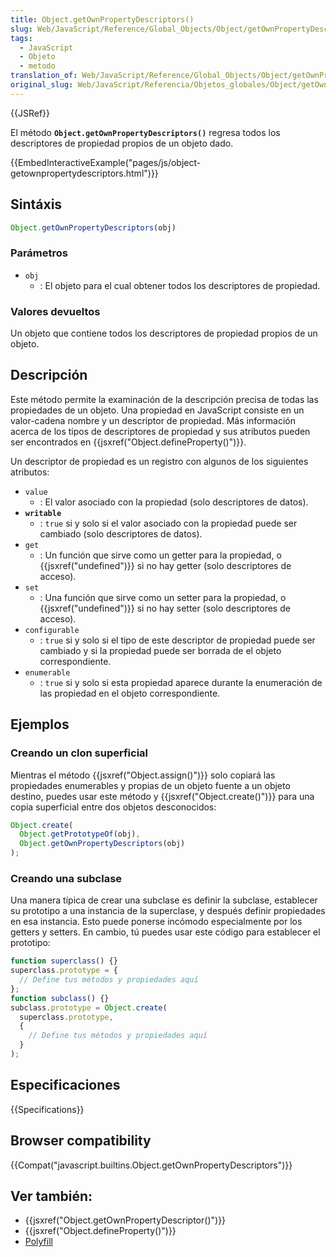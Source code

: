 ```yaml
---
title: Object.getOwnPropertyDescriptors()
slug: Web/JavaScript/Reference/Global_Objects/Object/getOwnPropertyDescriptors
tags:
  - JavaScript
  - Objeto
  - metodo
translation_of: Web/JavaScript/Reference/Global_Objects/Object/getOwnPropertyDescriptors
original_slug: Web/JavaScript/Referencia/Objetos_globales/Object/getOwnPropertyDescriptors
---
```


{{JSRef}}

El método **`Object.getOwnPropertyDescriptors()`** regresa todos los descriptores de propiedad propios de un objeto dado.

{{EmbedInteractiveExample("pages/js/object-getownpropertydescriptors.html")}}

## Sintáxis

```js
Object.getOwnPropertyDescriptors(obj)
```

### Parámetros

- `obj`
  - : El objeto para el cual obtener todos los descriptores de propiedad.

### Valores devueltos

Un objeto que contiene todos los descriptores de propiedad propios de un objeto.

## Descripción

Este método permite la examinación de la descripción precisa de todas las propiedades de un objeto. Una propiedad en JavaScript consiste en un valor-cadena nombre y un descriptor de propiedad. Más información acerca de los tipos de descriptores de propiedad y sus atributos pueden ser encontrados en {{jsxref("Object.defineProperty()")}}.

Un descriptor de propiedad es un registro con algunos de los siguientes atributos:

- `value`
  - : El valor asociado con la propiedad (solo descriptores de datos).
- **`writable`**
  - : `true` si y solo si el valor asociado con la propiedad puede ser cambiado (solo descriptores de datos).
- `get`
  - : Un función que sirve como un getter para la propiedad, o {{jsxref("undefined")}} si no hay getter (solo descriptores de acceso).
- `set`
  - : Una función que sirve como un setter para la propiedad, o {{jsxref("undefined")}} si no hay setter (solo descriptores de acceso).
- `configurable`
  - : `true` si y solo si el tipo de este descriptor de propiedad puede ser cambiado y si la propiedad puede ser borrada de el objeto correspondiente.
- `enumerable`
  - : `true` si y solo si esta propiedad aparece durante la enumeración de las propiedad en el objeto correspondiente.

## Ejemplos

### Creando un clon superficial

Mientras el método {{jsxref("Object.assign()")}} solo copiará las propiedades enumerables y propias de un objeto fuente a un objeto destino, puedes usar este método y {{jsxref("Object.create()")}} para una copia superficial entre dos objetos desconocidos:

```js
Object.create(
  Object.getPrototypeOf(obj),
  Object.getOwnPropertyDescriptors(obj)
);
```

### Creando una subclase

Una manera típica de crear una subclase es definir la subclase, establecer su prototipo a una instancia de la superclase, y después definir propiedades en esa instancia. Esto puede ponerse incómodo especialmente por los getters y setters. En cambio, tú puedes usar este código para establecer el prototipo:

```js
function superclass() {}
superclass.prototype = {
  // Define tus métodos y propiedades aquí
};
function subclass() {}
subclass.prototype = Object.create(
  superclass.prototype,
  {
    // Define tus métodos y propiedades aquí
  }
);
```

## Especificaciones

{{Specifications}}

## Browser compatibility

{{Compat("javascript.builtins.Object.getOwnPropertyDescriptors")}}

## Ver también:

- {{jsxref("Object.getOwnPropertyDescriptor()")}}
- {{jsxref("Object.defineProperty()")}}
- [Polyfill](https://github.com/tc39/proposal-object-getownpropertydescriptors)
